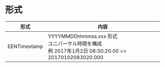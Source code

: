 # 形式

形式 | 内容
---------- | -------
EENTimestamp | YYYYMMDDhhmmss.xxx 形式<br>ユニバーサル時間を構成<br>例 2017年1月2日 08:30:20.00 == 20170102083020.000
